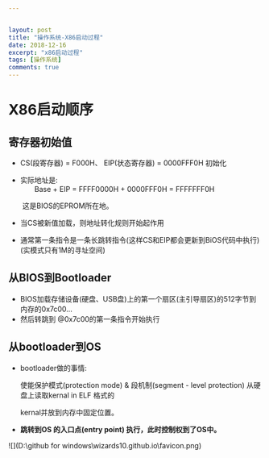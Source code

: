 ```yaml
---


layout: post
title: "操作系统-X86启动过程"
date: 2018-12-16
excerpt: "x86启动过程"
tags: [操作系统]
comments: true
---
```


# X86启动顺序

## 寄存器初始值

- CS(段寄存器) = F000H、 EIP(状态寄存器) = 0000FFF0H 初始化

- 实际地址是:  
  &emsp;&emsp;Base   +    EIP = FFFF0000H + 0000FFF0H = FFFFFFF0H

  ​        这是BIOS的EPROM所在地。

- 当CS被新值加载，则地址转化规则开始起作用
- 通常第一条指令是一条长跳转指令(这样CS和EIP都会更新到BiOS代码中执行)(实模式只有1M的寻址空间)

## 从BIOS到Bootloader

- BIOS加载存储设备(硬盘、USB盘)上的第一个扇区(主引导扇区)的512字节到内存的0x7c00...
- 然后转跳到 @0x7c00的第一条指令开始执行

## 从bootloader到OS

- bootloader做的事情:

  使能保护模式(protection mode) & 段机制(segment - level protection) 从硬盘上读取kernal in ELF 格式的

  kernal并放到内存中固定位置。

- **跳转到OS 的入口点(entry point) 执行，此时控制权到了OS中。**


![](D:\github for windows\wizards10.github.io\favicon.png)